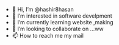 - 👋 Hi, I’m @hashir8hasan
- 👀 I’m interested in software develpment
- 🌱 I’m currently learning website ,making 
- 💞️ I’m looking to collaborate on ...ww
- 📫 How to reach me my mail

<!---
hashir8hasan/hashir8hasan is a ✨ special ✨ repository because its `README.md` (this file) appears on your GitHub profile.
You can click the Preview link to take a look at your changes.
--->
